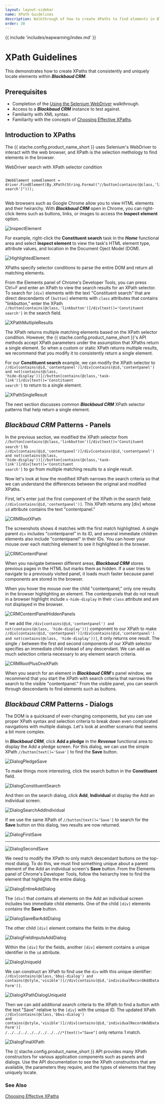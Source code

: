 ```yaml
---
layout: layout-sidebar
name: XPath Guidelines
description: Walkthrough of how to create XPaths to find elements in Blackbaud CRM.
order: 30
---
```


{{ include 'includes/eapwarning/index.md' }}

# XPath Guidelines
This demonstrates how to create XPaths that consistently and uniquely locate elements within ***Blackbaud CRM***.

## Prerequisites

* Completion of the [Using the Selenium WebDriver]({{stache.config.blue_walkthroughs_selenium}}) walkthrough.
* Access to a ***Blackbaud CRM*** instance to test against.
* Familiarity with XML syntax.
* Familiarity with the concepts of [Choosing Effective XPaths](http://www.toolsqa.com/selenium-webdriver/choosing-effective-xpath/).

## Introduction to XPaths

The {{ stache.config.product_name_short }} uses Selenium's WebDriver to interact with the web browser, and XPath is the selection methology to find elements in the browser.

<div class="codeSnippetContainerTabs"><div class="codeSnippetContainerTabSingle">WebDriver search with XPath selector condition</div></div>
<pre><code class="language-csharp">
IWebElement someElement = driver.FindElement(By.XPath(String.Format("//button[contains(@class,'linkbutton')]/div[text()='Constituent search']")));
</code>
</pre>

Web browsers such as Google Chrome allow you to view HTML elements and their heirarchy. With ***Blackbaud CRM*** open in Chrome, you can right-click items such as buttons, links, or images to access the **Inspect element** option.

![InspectElement](/assets/img/XPaths/InspectElement.PNG)  

For example, right-click the **Constituent search** task in the ***Home*** functional area and select **Inspect element** to view the task's HTML element type, attribute values, and location in the Document Oject Model (DOM).

![HighlightedElement](/assets/img/XPaths/HighlightedElement.PNG)  

XPaths specify selector conditions to parse the entire DOM and return all matching elements.

From the Elements panel of Chrome's Developer Tools, you can press Ctrl+F and enter an XPath to view the search results for an XPath selector. To search for <code>[div]</code> elements with the text "Constituent search" that are direct descendants of <code>[button]</code> elements with <code>class</code> attributes that contains "linkbutton," enter the XPath <code>//button[contains(@class,'linkbutton')]/div[text()='Constituent search']</code> in the search field.

![XPathMultipleResults](/assets/img/XPaths/XPathMultipleResults.PNG)

The XPath returns multiple matching elements based on the XPath selector condition. However, the {{ stache.config.product_name_short }}'s API methods accept XPath parameters under the assumption that XPaths return a single element. So when a custom or static XPath returns multiple results, we recommend that you modify it to consistently return a single element.

For our **Constituent search** example, we can modify the XPath selector to <code>//div[contains(@id,'contentpanel')]/div[contains(@id,'contentpanel') and not(contains(@class, 'hide-display'))]//button[contains(@class,'task-link')]/div[text()='Constituent search']</code> to return to a single element.

![XPathSingleResult](/assets/img/XPaths/XPathSingleResult.PNG)

The next section discusses common ***Blackbaud CRM*** XPath selector patterns that help return a single element.

## ***Blackbaud CRM*** Patterns - Panels

In the previous section, we modified the XPath selector from <code>//button[contains(@class,'linkbutton')]/div[text()='Constituent search']</code> to <code>//div[contains(@id,'contentpanel')]/div[contains(@id,'contentpanel') and not(contains(@class, 'hide-display'))]//button[contains(@class,'task-link')]/div[text()='Constituent search']</code> to go from multiple matching results to a single result.

Now let's look at how the modified XPath narrows the search criteria so that we can understand the differences between the original and modified XPaths.

First, let's enter just the first component of the XPath in the search field: <code>//div[contains(@id,'contentpanel')]</code>. This XPath returns any [div] whose <code>id</code> attribute contains the text "contentpanel."

![CRMRootXPath](/assets/img/XPaths/CRMRootXPath.PNG)  

The screenshots shows 4 matches with the first match highlighted. A single parent <code>div</code> includes "contentpanel" in its ID, and several immediate children elements also include "contentpanel" in their IDs. You can hover your mouse over each matching element to see it highlighted in the browser.

![CRMContentPanel](/assets/img/XPaths/CRMContentPanel.PNG)  

When you navigate between different areas, ***Blackbaud CRM*** stores previous pages in the HTML but marks them as hidden. If a user tries to navigate to a previously visited panel, it loads much faster because panel components are stored in the browser.

When you hover the mouse over the child "contentpanel," only one results in the browser highlighting an element. The contentpanels that do not result in a browser highlight include <code>x-hide-display</code> in their <code>class</code> attribute and are not displayed in the browser.

![CRMContentPanelHiddenPanels](/assets/img/XPaths/CRMContentPanelHiddenPanels.PNG)

If we add the <code>/div[contains(@id,'contentpanel') and not(contains(@class, 'hide-display'))]</code> component to our XPath to make <code>//div[contains(@id,'contentpanel')]/div[contains(@id,'contentpanel') and not(contains(@class, 'hide-display'))]</code>, it only returns one result. The single <code>/</code> between the first and second components of our XPath selector specifies an immediate child instead of any descendant. We can add as much selection criteria necessary to any element search criteria.

![CRMRootPlusOneXPath](/assets/img/XPaths/CRMRootPlusOneXPath.PNG)  

When you search for an element in ***Blackbaud CRM***'s panel window, we recommend that you start the XPath with search criteria that narrows the search to the visible "contentpanel." From the visible panel, you can search through descendants to find elements such as buttons.

## ***Blackbaud CRM*** Patterns - Dialogs

The DOM is a quicksand of ever-changing components, but you can use proper XPath syntax and selection criteria to break down even complicated navigations with multiple dialogs. Let's look at another scenario that seems a bit more complex.

In ***Blackbaud CRM***, click **Add a pledge** in the ***Revenue*** functional area to display the Add a pledge screen. For this dialog, we can use the simple XPath <code>//button[text()='Save']</code> to find the **Save** button.

![DialogPledgeSave](/assets/img/XPaths/DialogPledgeSave.PNG)

To make things more interesting, click the search button in the **Constituent** field.

![DialogConstituentSearch](/assets/img/XPaths/DialogConstituentSearch.PNG)  

And then on the search dialog, click **Add**, **Individual** ot display the Add an individual screen.

![DialogSearchAddIndividual](/assets/img/XPaths/DialogSearchAddIndividual.PNG)  

If we use the same XPath of <code>//button[text()='Save']</code> to search for the **Save** button on this dialog, two results are now returned.

![DialogFirstSave](/assets/img/XPaths/DialogFirstSave.PNG)  

-------------

![DialogSecondSave](/assets/img/XPaths/DialogSecondSave.PNG)  

We need to modify the XPath to only match descendant buttons on the top-most dialog. To do this, we must find something unique about a parent element of the Add an individual screen's **Save** button. From the Elements panel of Chrome's Developer Tools, follow the heirarchy tree to find the element that highlights the entire dialog.

![DialogEntireAddDialog](/assets/img/XPaths/DialogEntireAddDialog.PNG)  

The <code>[div]</code> that contains all elements on the Add an individual screen includes two immediate child elements. One of the child <code>[div]</code> elements contains the **Save** button.

![DialogSaveBarAddDialog](/assets/img/XPaths/DialogSaveBarAddDialog.PNG)  

The other child <code>[div]</code> element contains the fields in the dialog.

![DialogFieldInputsAddDialog](/assets/img/XPaths/DialogFieldInputsAddDialog.PNG)  

Within the <code>[div]</code> for the fields, another <code>[div]</code> element contains a unique identifier in the <code>id</code> attribute.

![DialogUniqueId](/assets/img/XPaths/DialogUniqueId.PNG)  

We can construct an XPath to find use the <code>div</code> with this unique identifier: <code>//div[contains(@class,'bbui-dialog') and contains(@style,'visible')]//div[contains(@id,'individualRecordAddDataForm')]</code>.

![DialogXPathDialogUniqueId](/assets/img/XPaths/DialogXPathDialogUniqueId.png)

Then we can add additional search criteria to the XPath to find a button with the text "Save" relative to the <code>[div]</code> with the unique ID. The updated XPath <code>//div[contains(@class,'bbui-dialog') and contains(@style,'visible')]//div[contains(@id,'individualRecordAddDataForm')] /../../../../../../../..//*[text()="Save"]</code> only returns 1 match.

![DialogFinalXPath](/assets/img/XPaths/DialogFinalXPath.PNG)  

The {{ stache.config.product_name_short }} API provides many XPath constructors for various application components such as panels and dialogs. Use the API documentation to see the XPath constructors that are available, the parameters they require, and the types of elements that they uniquely locate.

### See Also
[Choosing Effective XPaths](http://www.toolsqa.com/selenium-webdriver/choosing-effective-xpath/)  
